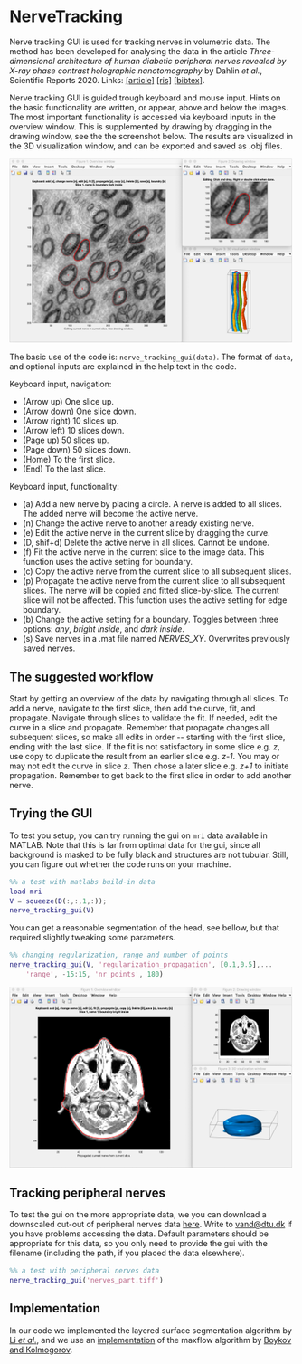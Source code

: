 # NerveTracking

Nerve tracking GUI is used for tracking nerves in volumetric data. The method has been developed for analysing the data in the article *Three-dimensional architecture of human diabetic peripheral nerves revealed by X-ray phase contrast holographic nanotomography* by Dahlin *et al.*, Scientific Reports 2020. Links: [[article]](https://www.nature.com/articles/s41598-020-64430-5?utm_source=other&utm_medium=other&utm_content=null&utm_campaign=JRCN_2_LW01_CN_SCIREP_article_paid_XMOL) [[ris]](https://www.nature.com/articles/s41598-020-64430-5.ris) [[bibtex]](https://scholar.googleusercontent.com/scholar.bib?q=info:gLdpJXLwGYEJ:scholar.google.com/&output=citation&scisdr=CgU9yQiGEPjtr1d8AGE:AAGBfm0AAAAAXrp5GGGe5_sSVMy_BtXRxpHqqbbQaJT4&scisig=AAGBfm0AAAAAXrp5GH5gJII_v2OOwA6XUp92zqapZFOj&scisf=4&ct=citation&cd=-1&hl=da).

Nerve tracking GUI is guided trough keyboard and mouse input. Hints on the basic functionality are written, or appear, above and below the images. The most important functionality is accessed via keyboard inputs in the overview window. This is supplemented by drawing by dragging in the drawing window, see the the screenshot below. The results are visualized in the 3D visualization window, and can be exported and saved as .obj files.

<img src="/images/peripheral_nerve_screenshot.png" width="500">

The basic use of the code is: `nerve_tracking_gui(data)`. The format of `data`, and  optional inputs are explained in the help text in the code.

Keyboard input, navigation:
  - (Arrow up) One slice up.		
  - (Arrow down) One slice down.
  - (Arrow right) 10 slices up.
  - (Arrow left) 10 slices down.
  - (Page up) 50 slices up.
  - (Page down) 50 slices down.
  - (Home) To the first slice.
  - (End) To the last slice.

 Keyboard input, functionality:
  - (a) Add a new nerve by placing a circle. A nerve is added to all slices. The added nerve will become the active nerve.
  - (n) Change the active nerve to another already existing nerve.
  - (e) Edit the active nerve in the current slice by dragging the curve.
  - (D, shif+d) Delete the active nerve in all slices. Cannot be undone.
  - (f) Fit the active nerve in the current slice to the image data. This function uses the active setting for boundary.
  - (c) Copy the active nerve from the current slice to all subsequent slices.
  - (p) Propagate the active nerve from the current slice to all subsequent slices. The nerve will be copied and fitted slice-by-slice. The current slice will not be affected. This function uses the active setting for edge boundary.
  - (b) Change the active setting for a boundary. Toggles between three options: *any*, *bright inside*, and *dark inside*.
  - (s) Save nerves in a .mat file named *NERVES_XY*. Overwrites previously saved nerves.

## The suggested workflow

Start by getting an overview of the data by navigating through all slices. To add a nerve, navigate to the first slice, then add the curve, fit, and propagate. Navigate through slices to validate the fit. If needed, edit the curve in a slice and propagate. Remember that propagate changes all subsequent slices, so make all edits in order -- starting with the first slice, ending with the last slice. If the fit is not satisfactory in some slice e.g. *z*, use copy to duplicate the result from an earlier slice e.g. *z-1*. You may or may not edit the curve in slice *z*. Then chose a later slice e.g. *z+1* to initiate propagation. Remember to get back to the first slice in order to add another nerve.    

## Trying the GUI

To test you setup, you can try running the gui on `mri` data available in MATLAB. Note that this is far from optimal data for the gui, since all background is masked to be fully black and structures are not tubular. Still, you can figure out whether the code runs on your machine.

```matlab
%% a test with matlabs build-in data
load mri
V = squeeze(D(:,:,1,:));
nerve_tracking_gui(V)
```
You can get a reasonable segmentation of the head, see bellow, but that required slightly tweaking some parameters.

```matlab
%% changing regularization, range and number of points
nerve_tracking_gui(V, 'regularization_propagation', [0.1,0.5],...
    'range', -15:15, 'nr_points', 180)
```
<img src="/images/mri_screenshot.png" width="500">

## Tracking peripheral nerves

To test the gui on the more appropriate data, we you can download a downscaled cut-out of peripheral nerves data [here](https://files.dtu.dk/u/ywCf2UuAn-XZAJ_b/nerves_part.tiff?l).
Write to vand@dtu.dk if you have problems accessing the data. Default parameters should be appropriate for this data, so you only need to provide the gui with the filename (including the path, if you placed the data elsewhere).

```matlab
%% a test with peripheral nerves data
nerve_tracking_gui('nerves_part.tiff')
```

## Implementation
In our code we implemented the layered surface segmentation algorithm by [Li *et al*.](https://ieeexplore.ieee.org/stamp/stamp.jsp?arnumber=1542036&casa_token=RxkzavXcv-cAAAAA:ZxzQMjXjaoE80jZEkTCW_rZK7DA7gMgqft-Q1mUIBqLYKkV97_4gC-cd9wnWOot9OjUb28fMhBM&tag=1), and we use an [implementation](http://pub.ist.ac.at/~vnk/software.html) of the maxflow algorithm by [Boykov and Kolmogorov](https://ieeexplore.ieee.org/stamp/stamp.jsp?arnumber=1316848&casa_token=vJ9uoOMgzrAAAAAA:24j6xA6_gyTGBnrnQQEgi2ykcxUmnadXaV0yZ0RHO4qC2wU2CKr6roYQQ55cfc-2MdQvUiIdKAY).
